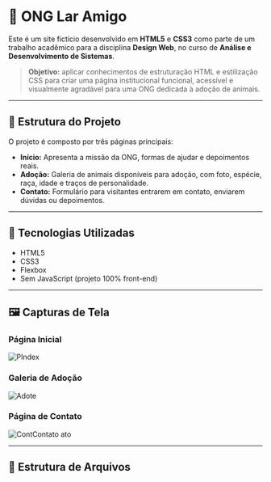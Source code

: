 # 🐾 ONG Lar Amigo

Este é um site fictício desenvolvido em **HTML5** e **CSS3** como parte de um trabalho acadêmico para a disciplina **Design Web**, no curso de **Análise e Desenvolvimento de Sistemas**.

> **Objetivo:** aplicar conhecimentos de estruturação HTML e estilização CSS para criar uma página institucional funcional, acessível e visualmente agradável para uma ONG dedicada à adoção de animais.

---

## 📄 Estrutura do Projeto

O projeto é composto por três páginas principais:

- **Início:** Apresenta a missão da ONG, formas de ajudar e depoimentos reais.
- **Adoção:** Galeria de animais disponíveis para adoção, com foto, espécie, raça, idade e traços de personalidade.
- **Contato:** Formulário para visitantes entrarem em contato, enviarem dúvidas ou depoimentos.

---

## 🚀 Tecnologias Utilizadas

- HTML5
- CSS3
- Flexbox
- Sem JavaScript (projeto 100% front-end)

---

## 🖼️ Capturas de Tela

### Página Inicial
![P![![Index](https://github.com/user-attachments/assets/0e3b4453-3b75-4c2c-b5f1-7b6dfcb25739)
]()
](./assets/readme/inicio.png)

### Galeria de Adoção
![![Adote](https://github.com/user-attachments/assets/17adc4d2-cfe3-4043-be33-66cf4965cbd8)
](./assets/readme/adocao.png)

### Página de Contato
![Cont![Contato](https://github.com/user-attachments/assets/4a9948e7-76f9-4605-8217-b10f5a5b4cc7)
ato](./assets/readme/contato.png)

---

## 📁 Estrutura de Arquivos


